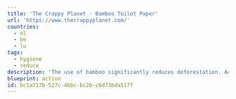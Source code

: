 ```yaml
---
title: 'The Crappy Planet - Bamboo Toilet Paper'
url: 'https://www.thecrappyplanet.com/'
countries:
  - nl
  - be
  - lu
tags:
  - hygiene
  - reduce
description: 'The use of bamboo significantly reduces deforestation. According to the EPA, one hardwood tree produces approximately 45 kg of toilet paper and about 83 million toilet rolls are produced every day. Bamboo toilet paper production requires less energy, one-fifth of the water, produces considerably more fiber on less land area, generates 30-35% more oxygen than other plants and trees, and it reduces the amount of carbon dioxide by about the same amount.  In addition, the production process requires that water and other materials are collected, reused and recycled. Finally, we invest 25% of our profits to stop deforestation and global warming.'
blueprint: action
id: bc1a717b-527c-46bc-bc2b-c6d73bda517f
---
```

